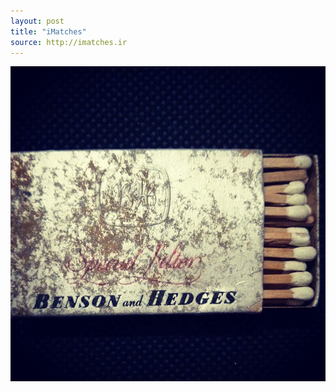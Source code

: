 ```yaml
---
layout: post
title: "iMatches"
source: http://imatches.ir
---
```


<img src="../assets/img/matches/matches-14.jpg">
